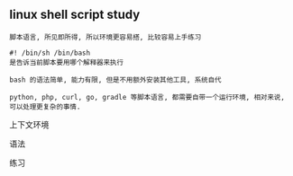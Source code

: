 
## linux shell script study

    脚本语言, 所见即所得, 所以环境更容易搭, 比较容易上手练习

    #! /bin/sh /bin/bash
    是告诉当前脚本要用哪个解释器来执行

    bash 的语法简单, 能力有限, 但是不用额外安装其他工具, 系统自代

    python, php, curl, go, gradle 等脚本语言, 都需要自带一个运行环境, 相对来说, 可以处理更复杂的事情. 


上下文环境

语法

练习
